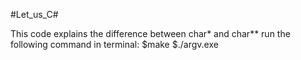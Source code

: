 #Let_us_C#

This code explains the difference between char* and char**
run the following command in terminal:
$make
$./argv.exe
